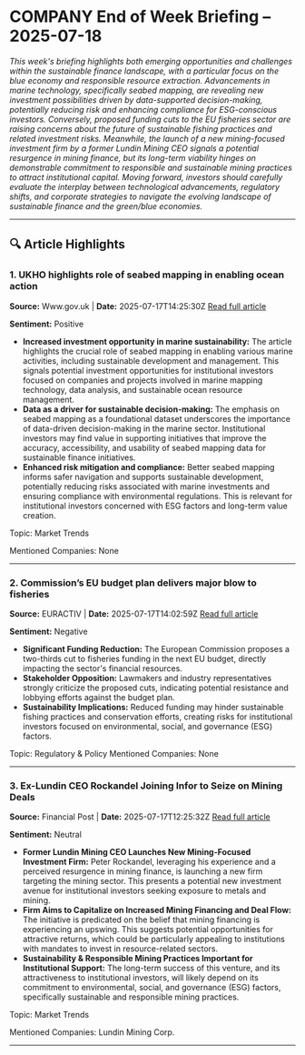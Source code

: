 # COMPANY End of Week Briefing – 2025-07-18

_This week's briefing highlights both emerging opportunities and challenges within the sustainable finance landscape, with a particular focus on the blue economy and responsible resource extraction. Advancements in marine technology, specifically seabed mapping, are revealing new investment possibilities driven by data-supported decision-making, potentially reducing risk and enhancing compliance for ESG-conscious investors. Conversely, proposed funding cuts to the EU fisheries sector are raising concerns about the future of sustainable fishing practices and related investment risks. Meanwhile, the launch of a new mining-focused investment firm by a former Lundin Mining CEO signals a potential resurgence in mining finance, but its long-term viability hinges on demonstrable commitment to responsible and sustainable mining practices to attract institutional capital. Moving forward, investors should carefully evaluate the interplay between technological advancements, regulatory shifts, and corporate strategies to navigate the evolving landscape of sustainable finance and the green/blue economies._

---

## 🔍 Article Highlights

### 1. UKHO highlights role of seabed mapping in enabling ocean action
**Source:** Www.gov.uk | **Date:** 2025-07-17T14:25:30Z
[Read full article](https://www.gov.uk/government/news/ukho-highlights-role-of-seabed-mapping-in-enabling-ocean-action)

**Sentiment:** Positive

*   **Increased investment opportunity in marine sustainability:** The article highlights the crucial role of seabed mapping in enabling various marine activities, including sustainable development and management. This signals potential investment opportunities for institutional investors focused on companies and projects involved in marine mapping technology, data analysis, and sustainable ocean resource management.
*   **Data as a driver for sustainable decision-making:** The emphasis on seabed mapping as a foundational dataset underscores the importance of data-driven decision-making in the marine sector. Institutional investors may find value in supporting initiatives that improve the accuracy, accessibility, and usability of seabed mapping data for sustainable finance initiatives.
*   **Enhanced risk mitigation and compliance:** Better seabed mapping informs safer navigation and supports sustainable development, potentially reducing risks associated with marine investments and ensuring compliance with environmental regulations. This is relevant for institutional investors concerned with ESG factors and long-term value creation.

Topic: Market Trends

Mentioned Companies: None

---

### 2. Commission’s EU budget plan delivers major blow to fisheries
**Source:** EURACTIV | **Date:** 2025-07-17T14:02:59Z
[Read full article](https://www.euractiv.com/section/agriculture-food/news/commissions-eu-budget-plan-delivers-major-blow-to-fisheries/)

**Sentiment:** Negative

*   **Significant Funding Reduction:** The European Commission proposes a two-thirds cut to fisheries funding in the next EU budget, directly impacting the sector's financial resources.
*   **Stakeholder Opposition:** Lawmakers and industry representatives strongly criticize the proposed cuts, indicating potential resistance and lobbying efforts against the budget plan.
*   **Sustainability Implications:** Reduced funding may hinder sustainable fishing practices and conservation efforts, creating risks for institutional investors focused on environmental, social, and governance (ESG) factors.

Topic: Regulatory & Policy
Mentioned Companies: None

---

### 3. Ex-Lundin CEO Rockandel Joining Infor to Seize on Mining Deals
**Source:** Financial Post | **Date:** 2025-07-17T12:25:32Z
[Read full article](https://financialpost.com/pmn/business-pmn/ex-lundin-ceo-rockandel-joining-infor-to-seize-on-mining-deals)

**Sentiment:** Neutral

*   **Former Lundin Mining CEO Launches New Mining-Focused Investment Firm:** Peter Rockandel, leveraging his experience and a perceived resurgence in mining finance, is launching a new firm targeting the mining sector. This presents a potential new investment avenue for institutional investors seeking exposure to metals and mining.
*   **Firm Aims to Capitalize on Increased Mining Financing and Deal Flow:** The initiative is predicated on the belief that mining financing is experiencing an upswing. This suggests potential opportunities for attractive returns, which could be particularly appealing to institutions with mandates to invest in resource-related sectors.
*   **Sustainability & Responsible Mining Practices Important for Institutional Support:** The long-term success of this venture, and its attractiveness to institutional investors, will likely depend on its commitment to environmental, social, and governance (ESG) factors, specifically sustainable and responsible mining practices.

Topic: Market Trends

Mentioned Companies: Lundin Mining Corp.

---
